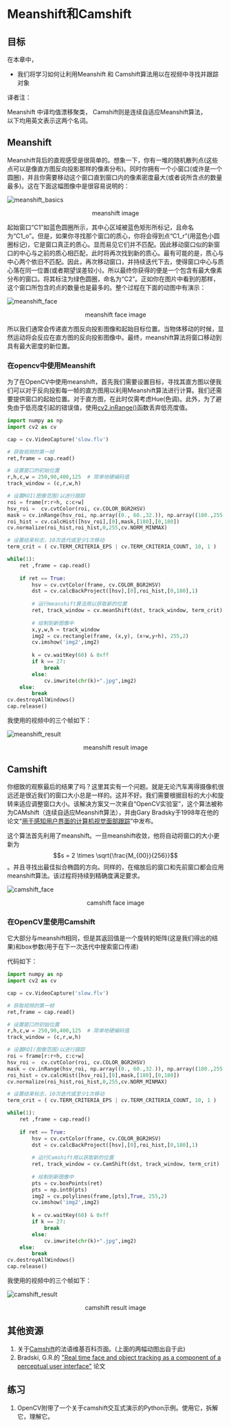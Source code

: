 # Meanshift和Camshift

## 目标

在本章中，

- 我们将学习如何让利用Meanshift 和 Camshift算法用以在视频中寻找并跟踪对象

译者注：

Meanshift 中译均值漂移聚类， Camshift则是连续自适应Meanshift算法，<br>以下均用英文表示这两个名词。

## Meanshift

Meanshift背后的直观感受是很简单的。想象一下，你有一堆的随机散列点(这些点可以是像直方图反向投影那样的像素分布)。同时你拥有一个小窗口(或许是一个圆圈)，并且你需要移动这个窗口直到窗口内的像素密度最大(或者说所含点的数量最多)。这在下面这幅图像中是很容易说明的：

![meanshift_basics](img/meanshift_basics.jpg)

<center>meanshift image</center>

起始窗口“C1”如蓝色圆圈所示，其中心区域被蓝色矩形所标记，且命名为“C1_o”。但是，如果你寻找那个窗口的质心，你将会得到点“C1_r”(用蓝色小圆圈标记)，它是窗口真正的质心。显而易见它们并不匹配。因此移动窗口似的新窗口的中心与之前的质心相匹配，此时将再次找到新的质心。最有可能的是，质心与中心两个依旧不匹配。因此，再次移动窗口，并持续迭代下去，使得窗口中心与质心落在同一位置(或者期望误差较小)。所以最终你获得的便是一个包含有最大像素分布的窗口。将其标注为绿色圆圈，命名为“C2”。正如你在图片中看到的那样，这个窗口所包含的点的数量也是最多的。整个过程在下面的动图中有演示：

![meanshift_face](img/meanshift_face.gif)

<center>meanshift face image</center>

所以我们通常会传递直方图反向投影图像和起始目标位置。当物体移动的时候，显然运动将会反应在直方图的反向投影图像中。最终，meanshift算法将窗口移动到具有最大密度的新位置。

### 在opencv中使用Meanshift

为了在OpenCV中使用meanshift，首先我们需要设置目标，寻找其直方图以便我们可以对于反向投影每一帧的直方图用以利用Meanshift算法进行计算。我们还需要提供窗口的起始位置。对于直方图，在此时仅需考虑Hue(色调)。此外，为了避免由于低亮度引起的错误值，使用[cv2.inRange()](https://docs.opencv.org/4.0.0/d2/de8/group__core__array.html#ga48af0ab51e36436c5d04340e036ce981)函数丢弃低亮度值。

```python
import numpy as np
import cv2 as cv

cap = cv.VideoCapture('slow.flv')

# 获取视频的第一帧
ret,frame = cap.read()

# 设置窗口的初始位置
r,h,c,w = 250,90,400,125  # 简单地硬编码值
track_window = (c,r,w,h)

# 设置ROI(图像范围)以进行跟踪
roi = frame[r:r+h, c:c+w]
hsv_roi =  cv.cvtColor(roi, cv.COLOR_BGR2HSV)
mask = cv.inRange(hsv_roi, np.array((0., 60.,32.)), np.array((180.,255.,255.)))
roi_hist = cv.calcHist([hsv_roi],[0],mask,[180],[0,180])
cv.normalize(roi_hist,roi_hist,0,255,cv.NORM_MINMAX)

# 设置结束标志，10次迭代或至少1次移动
term_crit = ( cv.TERM_CRITERIA_EPS | cv.TERM_CRITERIA_COUNT, 10, 1 )

while(1):
    ret ,frame = cap.read()
    
    if ret == True:
        hsv = cv.cvtColor(frame, cv.COLOR_BGR2HSV)
        dst = cv.calcBackProject([hsv],[0],roi_hist,[0,180],1)
        
        # 运行meanshift算法用以获取新的位置
        ret, track_window = cv.meanShift(dst, track_window, term_crit)
        
        # 绘制到新图像中
        x,y,w,h = track_window
        img2 = cv.rectangle(frame, (x,y), (x+w,y+h), 255,2)
        cv.imshow('img2',img2)
        
        k = cv.waitKey(60) & 0xff
        if k == 27:
            break
        else:
            cv.imwrite(chr(k)+".jpg",img2)
    else:
        break
cv.destroyAllWindows()
cap.release()
```

我使用的视频中的三个帧如下：

![meanshift_result](img/meanshift_result.jpg)

<center>meanshift result image</center>

## Camshift

你细致的观察最后的结果了吗？这里其实有一个问题。就是无论汽车离得摄像机很远还是很近我们的窗口大小总是一样的。这并不好。我们需要根据目标的大小和旋转来适应调整窗口大小。该解决方案又一次来自“OpenCV实验室”，这个算法被称为CAMshift（连续自适应Meanshift算法），并由Gary Bradsky于1998年在他的论文“[用于感知用户界面的计算机视觉面部跟踪](http://opencv.jp/opencv-1.0.0_org/docs/papers/camshift.pdf)”中发布。

这个算法首先利用了meanshift。一旦meanshift收敛，他将自动将窗口的大小更新为$$s = 2 \times \sqrt{\frac{M_{00}}{256}}$$。并且寻找出最佳拟合椭圆的方向。同样的，在缩放后的窗口和先前窗口都会应用meanshift算法。该过程将持续到精确度满足要求。

![camshift_face](img/camshift_face.gif)

<center>camshift face image</center>

### 在OpenCV里使用Camshift

它大部分与meanshift相同，但是其返回值是一个旋转的矩阵(这是我们得出的结果)和box参数(用于在下一次迭代中搜索窗口传递)

代码如下：

```python
import numpy as np
import cv2 as cv

cap = cv.VideoCapture('slow.flv')

# 获取视频的第一帧
ret,frame = cap.read()

# 设置窗口的初始位置
r,h,c,w = 250,90,400,125  # 简单地硬编码值
track_window = (c,r,w,h)

# 设置ROI(图像范围)以进行跟踪
roi = frame[r:r+h, c:c+w]
hsv_roi =  cv.cvtColor(roi, cv.COLOR_BGR2HSV)
mask = cv.inRange(hsv_roi, np.array((0., 60.,32.)), np.array((180.,255.,255.)))
roi_hist = cv.calcHist([hsv_roi],[0],mask,[180],[0,180])
cv.normalize(roi_hist,roi_hist,0,255,cv.NORM_MINMAX)

# 设置结束标志，10次迭代或至少1次移动
term_crit = ( cv.TERM_CRITERIA_EPS | cv.TERM_CRITERIA_COUNT, 10, 1 )

while(1):
    ret ,frame = cap.read()
    
    if ret == True:
        hsv = cv.cvtColor(frame, cv.COLOR_BGR2HSV)
        dst = cv.calcBackProject([hsv],[0],roi_hist,[0,180],1)
        
        # 运行Camshift用以获取新的位置
        ret, track_window = cv.CamShift(dst, track_window, term_crit)
        
        # 绘制到新图像中
        pts = cv.boxPoints(ret)
        pts = np.int0(pts)
        img2 = cv.polylines(frame,[pts],True, 255,2)
        cv.imshow('img2',img2)
        
        k = cv.waitKey(60) & 0xff
        if k == 27:
            break
        else:
            cv.imwrite(chr(k)+".jpg",img2)
    else:
        break
cv.destroyAllWindows()
cap.release()
```

我使用的视频中的三个帧如下：

![camshift_result](img/camshift_result.jpg)

<center>camshift result image</center>

## 其他资源

1. 关于[Camshift](https://fr.wikipedia.org/wiki/Camshift)的法语维基百科页面。(上面的两幅动图出自于此)
2. Bradski, G.R.的 ["Real time face and object tracking as a component of a perceptual user interface"](https://ieeexplore.ieee.org/document/732882) 论文

## 练习

1. OpenCV附带了一个关于camshift交互式演示的Python示例。使用它，拆解它，理解它。